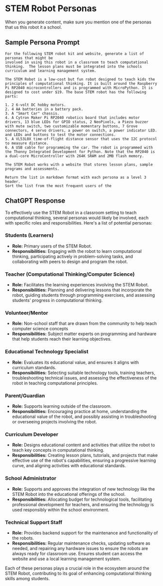 # STEM Robot Personas

When you generate content, make sure you mention one of
the personas that us this robot it a school.

## Sample Persona Prompt

```linenums="0"
For the following STEM robot kit and website, generate a list of personas that might be
involved in using this robot in a classroom to teach computational thinking.  The lesson plans must be integrated into the schools curriculum and learning management system.

The STEM Robot is a low-cost but fun robot designed to teach kids the principles of computational thinking. It is built around the Raspberry Pi RP2040 microcontrollers and is programmed with MicroPython. It is designed to cost under $19. The base STEM robot has the following parts:

1. 2 6-volt DC hobby motors. 
2. 4 AA batteries in a battery pack. 
3. A "Smart Car" chassis. 
4. A Cytron Maker Pi RP2040 robotics board that includes motor drivers, 13 blue LEDs for GPIO status, 2 NeoPixels, a Piezo buzzer with mute switch, two customizable momentary buttons, 7 Grove connectors, 4 servo drivers, a power on switch, a power indicator LED. and LEDs and buttons to test the motor connections. 
5. A VL53L0X time-of-flight distance sensor that uses the I2C protocol to measure distance. 
6. A USB cable for programming the car. The robot is programmed with the Thonny Integrated Development for Python. Note that the RP2040 is a dual-core MicroController with 264K SRAM and 2MB flash memory.

The STEM Robot works with a website that stores lesson plans, sample programs and assessments.

Return the list in markdown format with each persona as a level 3 header.
Sort the list from the most frequent users of the 
```

## ChatGPT Response

To effectively use the STEM Robot in a classroom setting to teach computational thinking, several personas would likely be involved, each with specific roles and responsibilities. Here's a list of potential personas:

### Students (Learners)

- **Role:** Primary users of the STEM Robot.
- **Responsibilities:** Engaging with the robot to learn computational thinking, participating actively in problem-solving tasks, and collaborating with peers to design and program the robot.

### Teacher (Computational Thinking/Computer Science)

- **Role:** Facilitates the learning experiences involving the STEM Robot.
- **Responsibilities:** Planning and delivering lessons that incorporate the robot, guiding students through programming exercises, and assessing students' progress in computational thinking.

### Volunteer/Mentor

- **Role:** Non-school staff that are drawn from the community to help teach computer science concepts
- **Responsibilities:** Subject matter experts on programming and hardware that help
students reach their learning objectives.

### Educational Technology Specialist

- **Role:** Evaluates its educational value, and ensures it aligns with curriculum standards.
- **Responsibilities:** Selecting suitable technology tools, training teachers, troubleshooting technical issues, and assessing the effectiveness of the robot in teaching computational principles.

### Parent/Guardian

- **Role:** Supports learning outside of the classroom.
- **Responsibilities:** Encouraging practice at home, understanding the educational value of the robot, and possibly assisting in troubleshooting or overseeing projects involving the robot.


### Curriculum Developer

-   **Role:** Designs educational content and activities that utilize the robot to teach key concepts in computational thinking.
-   **Responsibilities:** Creating lesson plans, tutorials, and projects that make effective use of the robot's capabilities, ensuring a progressive learning curve, and aligning activities with educational standards.

### School Administrator

-   **Role:** Supports and approves the integration of new technology like the STEM Robot into the educational offerings of the school.
-   **Responsibilities:** Allocating budget for technological tools, facilitating professional development for teachers, and ensuring the technology is used responsibly within the school environment.

### Technical Support Staff

-   **Role:** Provides backend support for the maintenance and functionality of the robots.
-   **Responsibilities:** Regular maintenance checks, updating software as needed, and repairing any hardware issues to ensure the robots are always ready for classroom use.  Ensures student can access the website and use a local learning management system.

Each of these personas plays a crucial role in the ecosystem around the STEM Robot, contributing to its goal of enhancing computational thinking skills among students.